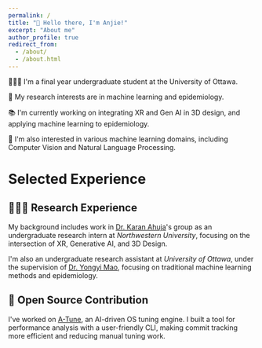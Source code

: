 ```yaml
---
permalink: /
title: "👋 Hello there, I'm Anjie!"
excerpt: "About me"
author_profile: true
redirect_from: 
  - /about/
  - /about.html
---
```


🧑🏻‍💻 I'm a final year undergraduate student at the University of Ottawa.

🔬 My research interests are in machine learning and epidemiology.

📚 I'm currently working on integrating XR and Gen AI in 3D design, and applying machine learning to epidemiology.

🥰 I'm also interested in various machine learning domains, including Computer Vision and Natural Language Processing.

# Selected Experience
## 👨🏻‍🔬 Research Experience
My background includes work in [Dr. Karan Ahuja](https://karan-ahuja.com/)'s group as an undergraduate research intern at *Northwestern University*, focusing on the intersection of XR, Generative AI, and 3D Design.

I'm also an undergraduate research assistant at *University of Ottawa*, under the supervision of [Dr. Yongyi Mao](https://www.eecs.uottawa.ca/~yymao/), focusing on traditional machine learning methods and epidemiology.

## 🤖 Open Source Contribution
I've worked on [A-Tune](https://gitee.com/openeuler/A-Tune), an AI-driven OS tuning engine. I built a tool for performance analysis with a user-friendly CLI, making commit tracking more efficient and reducing manual tuning work.